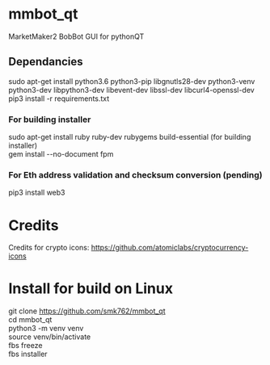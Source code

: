 # mmbot_qt
MarketMaker2 BobBot GUI for pythonQT  

## Dependancies
sudo apt-get install python3.6 python3-pip libgnutls28-dev python3-venv python3-dev libpython3-dev libevent-dev libssl-dev libcurl4-openssl-dev  
pip3 install -r requirements.txt  

### For building installer
sudo apt-get install ruby ruby-dev rubygems build-essential (for building installer)  
gem install --no-document fpm

### For Eth address validation and checksum conversion  (pending)
pip3 install web3  

# Credits  
Credits for crypto icons: https://github.com/atomiclabs/cryptocurrency-icons 


# Install for build on Linux  
git clone https://github.com/smk762/mmbot_qt  
cd mmbot_qt  
python3 -m venv venv   
source venv/bin/activate  
fbs freeze  
fbs installer  
